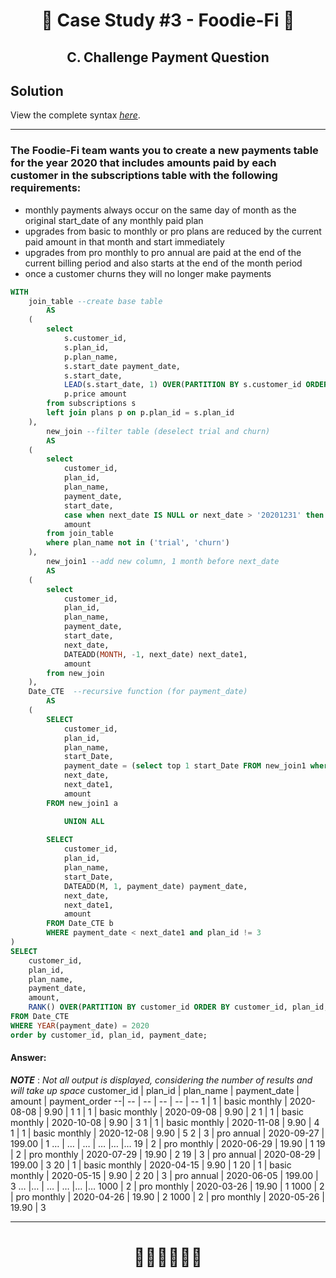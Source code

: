 # <p align="center" style="margin-top: 0px;">🥑 Case Study #3 - Foodie-Fi 🥑
## <p align="center"> C. Challenge Payment Question

## Solution

View the complete syntax [*here*](https://github.com/hydaai/8-Week-SQL-Challenge/tree/main/Case%20Study%20%233%20-%20Foodie-Fi/Scripts).

***

### The Foodie-Fi team wants you to create a new payments table for the year 2020 that includes amounts paid by each customer in the subscriptions table with the following requirements:
 * monthly payments always occur on the same day of month as the original start_date of any monthly paid plan
 * upgrades from basic to monthly or pro plans are reduced by the current paid amount in that month and start immediately
 * upgrades from pro monthly to pro annual are paid at the end of the current billing period and also starts at the end of the month period
 * once a customer churns they will no longer make payments

````sql
WITH
	join_table --create base table
		AS
	(
		select 
			s.customer_id,
			s.plan_id,
			p.plan_name,
			s.start_date payment_date,
			s.start_date,
			LEAD(s.start_date, 1) OVER(PARTITION BY s.customer_id ORDER BY s.start_date, s.plan_id) next_date,
			p.price amount
		from subscriptions s
		left join plans p on p.plan_id = s.plan_id
	),
		new_join --filter table (deselect trial and churn)
		AS
	(
		select 
			customer_id,
			plan_id,
			plan_name,
			payment_date,
			start_date,
			case when next_date IS NULL or next_date > '20201231' then '20201231' else next_date end next_date,
			amount
		from join_table
		where plan_name not in ('trial', 'churn')
	),
		new_join1 --add new column, 1 month before next_date
		AS
	(
		select 
			customer_id,
			plan_id,
			plan_name,
			payment_date,
			start_date,
			next_date,
			DATEADD(MONTH, -1, next_date) next_date1,
			amount
		from new_join
	),
	Date_CTE  --recursive function (for payment_date)
		AS
	(
		SELECT 
			customer_id,
			plan_id,
			plan_name,
			start_Date,
			payment_date = (select top 1 start_Date FROM new_join1 where customer_id = a.customer_id and plan_id = a.plan_id),
			next_date, 
			next_date1,
			amount
		FROM new_join1 a

			UNION ALL 
    
		SELECT 
			customer_id,
			plan_id,
			plan_name,
			start_Date, 
			DATEADD(M, 1, payment_date) payment_date,
			next_date, 
			next_date1,
			amount
		FROM Date_CTE b
		WHERE payment_date < next_date1 and plan_id != 3
)
SELECT 
	customer_id,
	plan_id,
	plan_name,
	payment_date,
	amount,
	RANK() OVER(PARTITION BY customer_id ORDER BY customer_id, plan_id, payment_date) payment_order
FROM Date_CTE
WHERE YEAR(payment_date) = 2020
order by customer_id, plan_id, payment_date;
````


#### Answer:
***NOTE*** : *Not all output is displayed, considering the number of results and will take up space*
customer_id | plan_id | plan_name | payment_date | amount | payment_order
--| -- | -- | -- | -- | --
1 | 1 | basic monthly | 2020-08-08 | 9.90 | 1
1 | 1 | basic monthly | 2020-09-08 | 9.90 | 2
1 | 1 | basic monthly | 2020-10-08 | 9.90 | 3
1 | 1 | basic monthly | 2020-11-08 | 9.90 | 4
1 | 1 | basic monthly | 2020-12-08 | 9.90 | 5
2 | 3 | pro annual | 2020-09-27 | 199.00 | 1
… | … | … | … |… |…
19 | 2 | pro monthly | 2020-06-29 | 19.90 | 1
19 | 2 | pro monthly | 2020-07-29 | 19.90 | 2
19 | 3 | pro annual | 2020-08-29 | 199.00 | 3
20 | 1 | basic monthly | 2020-04-15 | 9.90 | 1
20 | 1 | basic monthly | 2020-05-15 | 9.90 | 2
20 | 3 | pro annual | 2020-06-05 | 199.00 | 3
… |… | … | … |… |…
1000 | 2 | pro monthly | 2020-03-26 | 19.90 | 1
1000 | 2 | pro monthly | 2020-04-26 | 19.90 | 2
1000 | 2 | pro monthly | 2020-05-26 | 19.90 | 3

***

# <p align="center" style="margin-top: 0px;">👩‍💻👩‍💻👩‍💻
